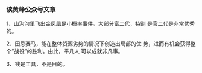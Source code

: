 ### 读黄峥公众号文章

1、山沟沟里飞出金凤凰是小概率事件。大部分富二代，特别
是官二代是非常优秀的。 

2、田忌赛马，能在整体资源劣势的情况下创造出局部的优
势，进而有机会获得整个”战役”的胜利。由此，平凡人
可以成就非凡事。 

3、钱是工具，不是目的。